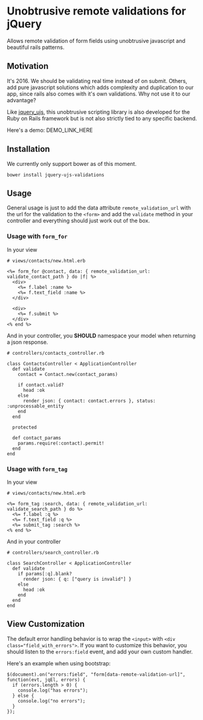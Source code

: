 Unobtrusive remote validations for jQuery
=========================================

Allows remote validation of form fields using unobtrusive javascript and beautiful rails patterns.

## Motivation

It's 2016. We should be validating real time instead of on submit. Others, add pure javascript solutions which adds complexity and duplication to our app, since rails also comes with it's own validations. Why not use it to our advantage?

Like [jquery_ujs][0], this unobtrusive scripting library is also developed
for the Ruby on Rails framework but is not also strictly tied to any
specific backend.

Here's a demo: DEMO_LINK_HERE

Installation
------------

We currently only support bower as of this moment.

    bower install jquery-ujs-validations

## Usage

General usage is just to add the data attribute `remote_validation_url` with the url for the validation to the `<form>` and add the `validate` method in your controller and everything should just work out of the box.

### Usage with `form_for`

In your view

    # views/contacts/new.html.erb

    <%= form_for @contact, data: { remote_validation_url: validate_contact_path } do |f| %>
      <div>
        <%= f.label :name %>
        <%= f.text_field :name %>
      </div>

      <div>
        <%= f.submit %>
      </div>
    <% end %>


And in your controller, you **SHOULD** namespace your model when returning a json response.

    # controllers/contacts_controller.rb

    class ContactsController < ApplicationController
      def validate
        contact = Contact.new(contact_params)

        if contact.valid?
          head :ok
        else
          render json: { contact: contact.errors }, status: :unprocessable_entity
        end
      end

      protected

      def contact_params
        params.require(:contact).permit!
      end
    end


### Usage with `form_tag`

In your view

    # views/contacts/new.html.erb

    <%= form_tag :search, data: { remote_validation_url: validate_search_path } do %>
      <%= f.label :q %>
      <%= f.text_field :q %>
      <%= submit_tag :search %>
    <% end %>

And in your controller

    # controllers/search_controller.rb

    class SearchController < ApplicationController
      def validate
        if params[:q].blank?
          render json: { q: ["query is invalid"] }
        else
          head :ok
        end
      end
    end


## View Customization

The default error handling behavior is to wrap the `<input>` with `<div class="field_with_errors">`. If you want to customize this behavior, you should listen to the `errors:field` event, and add your own custom handler.

Here's an example when using bootstrap:

    $(document).on("errors:field", "form[data-remote-validation-url]", function(evt, jqEl, errors) {
      if (errors.length > 0) {
        console.log("has errors");
      } else {
        console.log("no errors");
      }
    });

[0]: https://github.com/rails/jquery-ujs
